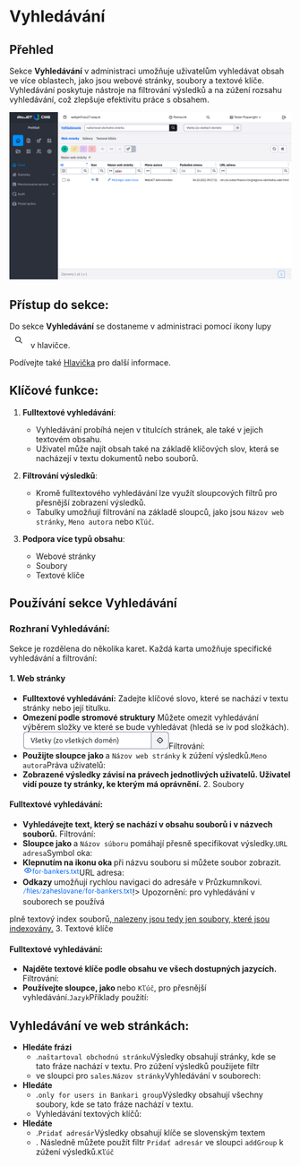 # Vyhledávání

## Přehled

Sekce **Vyhledávání** v administraci umožňuje uživatelům vyhledávat obsah ve více oblastech, jako jsou webové stránky, soubory a textové klíče. Vyhledávání poskytuje nástroje na filtrování výsledků a na zúžení rozsahu vyhledávání, což zlepšuje efektivitu práce s obsahem.

![](search.png)

## Přístup do sekce:

Do sekce **Vyhledávání** se dostaneme v administraci pomocí ikony lupy ![](../icon-search.png ":no-zoom") v hlavičce.

Podívejte také [Hlavička](../README#hlavička) pro další informace.

## Klíčové funkce:

1. **Fulltextové vyhledávání**:
    - Vyhledávání probíhá nejen v titulcích stránek, ale také v jejich textovém obsahu.
    - Uživatel může najít obsah také na základě klíčových slov, která se nacházejí v textu dokumentů nebo souborů.

2. **Filtrování výsledků**:
    - Kromě fulltextového vyhledávání lze využít sloupcových filtrů pro přesnější zobrazení výsledků.
    - Tabulky umožňují filtrování na základě sloupců, jako jsou `Názov web stránky`, `Meno autora` nebo `Kľúč`.

3. **Podpora více typů obsahu**:
    - Webové stránky
    - Soubory
    - Textové klíče

## Používání sekce Vyhledávání

### Rozhraní Vyhledávání:

Sekce je rozdělena do několika karet. Každá karta umožňuje specifické vyhledávání a filtrování:

#### 1. Web stránky

- **Fulltextové vyhledávání:** Zadejte klíčové slovo, které se nachází v textu stránky nebo její titulku.
- **Omezení podle stromové struktury** Můžete omezit vyhledávání výběrem složky ve které se bude vyhledávat (hledá se iv pod složkách).![](tree-filter.png ":no-zoom")Filtrování:
- **&#x20;Použijte sloupce jako&#x20;** &#x20;a `Názov web stránky` k zúžení výsledků.`Meno autora`Práva uživatelů:
- **&#x20;Zobrazené výsledky závisí na právech jednotlivých uživatelů. Uživatel vidí pouze ty stránky, ke kterým má oprávnění.** &#x32;. Soubory

#### Fulltextové vyhledávání:
- **&#x20;Vyhledávejte text, který se nachází v obsahu souborů i v názvech souborů.** &#x46;iltrování:
- **&#x20;Sloupce jako&#x20;** &#x20;a `Názov súboru` pomáhají přesně specifikovat výsledky.`URL adresa`Symbol oka:
- **&#x20;Klepnutím na ikonu oka&#x20;** &#x20;při názvu souboru si můžete soubor zobrazit.![](icon-eye.png ":no-zoom")URL adresa:
- **&#x20;Odkazy&#x20;** &#x20;umožňují rychlou navigaci do adresáře v Průzkumníkovi.![](link.png ":no-zoom")!> Upozornění: pro vyhledávání v souborech se používá&#x20;

plně textový index souborů[, nalezeny jsou tedy jen soubory, které jsou indexovány.](../../files/fbrowser/folder-settings/README.md#indexování) 3. Textové klíče

#### Fulltextové vyhledávání:
- **&#x20;Najděte textové klíče podle obsahu ve všech dostupných jazycích.** &#x46;iltrování:
- **&#x20;Používejte sloupce, jako&#x20;** &#x20;nebo `Kľúč`, pro přesnější vyhledávání.`Jazyk`Příklady použití:

## Vyhledávání ve web stránkách:
- **Hledáte frázi&#x20;**
  - .`naštartoval obchodnú stránku`Výsledky obsahují stránky, kde se tato fráze nachází v textu. Pro zúžení výsledků použijete filtr&#x20;
  - &#x20;ve sloupci pro `sales`.`Názov stránky`Vyhledávání v souborech:
- **Hledáte&#x20;**
  - .`only for users in Bankari group`Výsledky obsahují všechny soubory, kde se tato fráze nachází v textu.
  - Vyhledávání textových klíčů:
- **Hledáte&#x20;**
  - .`Pridať adresár`Výsledky obsahují klíče se slovenským textem&#x20;
  - . Následně můžete použít filtr `Pridať adresár` ve sloupci `addGroup` k zúžení výsledků.`Kľúč`
